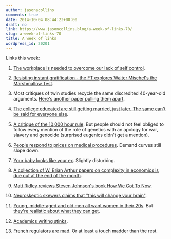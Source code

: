 ```yaml
---
author: jasonacollins
comments: true
date: 2014-10-04 08:44:23+00:00
draft: no
link: https://www.jasoncollins.blog/a-week-of-links-70/
slug: a-week-of-links-70
title: A week of links
wordpress_id: 20201
---
```


Links this week:






	
  1. [The workplace is needed to overcome our lack of self control](http://www.nytimes.com/2014/09/28/upshot/looking-at-productivity-as-a-state-of-mind.html).

	
  2. [Resisting instant gratification - the FT explores Walter Mischel's the Marshmallow Test](http://www.ft.com/intl/cms/s/0/8bc0b116-43fe-11e4-8abd-00144feabdc0.html?siteedition=intl#axzz3F8HAZpjs).

	
  3. Most critiques of twin studies recycle the same discredited 40-year-old arguments. [Here's another paper pulling them apart](http://onlinelibrary.wiley.com/doi/10.1111/1745-9125.12049/abstract).

	
  4. [The college educated are still getting married, just later. The same can't be said for everyone else](http://fivethirtyeight.com/features/marriage-isnt-dead-yet/).

	
  5. [A critique of the 10,000 hour rule](http://www.slate.com/articles/health_and_science/science/2014/09/malcolm_gladwell_s_10_000_hour_rule_for_deliberate_practice_is_wrong_genes.2.html). But people should not feel obliged to follow every mention of the role of genetics with an apology for war, slavery and genocide (surprised eugenics didn't get a mention).

	
  6. [People respond to prices on medical procedures](http://www.nytimes.com/2014/10/02/upshot/given-choice-parents-pick-cheaper-medical-procedure-for-children.html?_r=0&abt=0002&abg=1). Demand curves still slope down.

	
  7. [Your baby looks like your ex](http://www.theguardian.com/commentisfree/2014/oct/02/baby-looks-like-ex-research?CMP=twt_gu). Slightly disturbing.

	
  8. [A collection of W. Brian Arthur papers on complexity in economics is due out at the end of the month](http://www.santafe.edu/news/item/brian-arthur-book-release-complexity-economy/).

	
  9. [Matt Ridley reviews Steven Johnson's book How We Got To Now](http://rationaloptimist.com/blog/how-we-got-to-now-%281%29.aspx).

	
  10. [Neuroskeptic skewers claims that "this will change your brain"](http://blogs.discovermagazine.com/neuroskeptic/2014/09/21/warning-this-will-change-your-brain/).

	
  11. [Young, middle-aged and old men all want women in their 20s](http://time.com/3433014/men-women-dating-mid-20s/). But [they're realistic about what they can get](http://www.psychologytoday.com/blog/sex-murder-and-the-meaning-life/201409/sex-lies-and-big-data).

	
  12. [Academics writing stinks](http://chronicle.com/article/Why-Academics-Writing-Stinks/148989?cid=megamenu).

	
  13. [French regulators are mad](http://www.ft.com/intl/cms/s/0/7467c02a-41e9-11e4-b98f-00144feabdc0.html?siteedition=intl#axzz3EZCPZ4ui). Or at least a touch madder than the rest.


